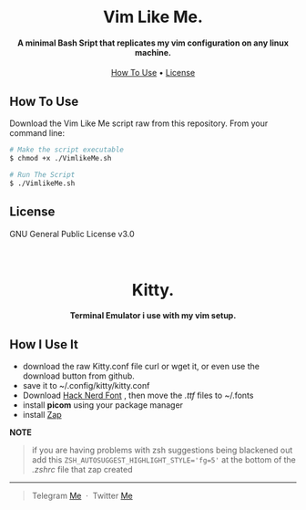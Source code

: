 
<h1 align="center">
  <br>
  Vim Like Me.
  <br>
</h1>

<h4 align="center">A minimal Bash Sript that replicates my vim configuration on any linux machine.</h4>


<p align="center">
  <a href="#how-to-use">How To Use</a> •
  <a href="#license">License</a>
</p>


## How To Use

Download the Vim Like Me script raw from this repository.
From your command line:

```bash
# Make the script executable
$ chmod +x ./VimlikeMe.sh

# Run The Script
$ ./VimlikeMe.sh
```



## License

GNU General Public License v3.0


<h1 align="center">
  <br>
  Kitty.
  <br>
</h1>

<h4 align="center">Terminal Emulator i use with my vim setup.</h4>


## How I Use It

- download the raw Kitty.conf file curl or wget it, or even use the download button from github.
- save it to ~/.config/kitty/kitty.conf
- Download [Hack Nerd Font](https://github.com/ryanoasis/nerd-fonts/releases/download/v3.0.2/Hack.zip) , then move the *.ttf* files to ~/.fonts
- install **picom** using your package manager
- install [Zap](https://www.zapzsh.org/)

**NOTE**
> if you are having problems with zsh suggestions being blackened out add this ```ZSH_AUTOSUGGEST_HIGHLIGHT_STYLE='fg=5'``` at the bottom of the *.zshrc* file that zap created


----

> Telegram [Me](https://t.me/chill_vibez) &nbsp;&middot;&nbsp;
> Twitter [Me](https://twitter.com/DawitSharon_)

